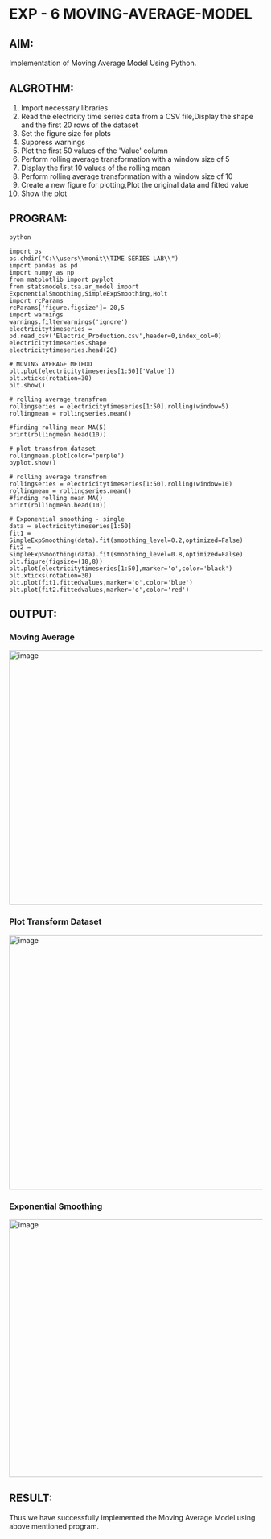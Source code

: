 # EXP - 6 MOVING-AVERAGE-MODEL

## AIM:

Implementation of Moving Average Model Using Python.

## ALGROTHM:

1) Import necessary libraries
2) Read the electricity time series data from a CSV file,Display the shape and the first 20 rows of the dataset
3) Set the figure size for plots
4) Suppress warnings
5) Plot the first 50 values of the 'Value' column
6) Perform rolling average transformation with a window size of 5
7) Display the first 10 values of the rolling mean
8) Perform rolling average transformation with a window size of 10
9) Create a new figure for plotting,Plot the original data and fitted value
10) Show the plot

## PROGRAM:
```
python

import os
os.chdir("C:\\users\\monit\\TIME SERIES LAB\\")
import pandas as pd
import numpy as np
from matplotlib import pyplot
from statsmodels.tsa.ar_model import ExponentialSmoothing,SimpleExpSmoothing,Holt
import rcParams
rcParams['figure.figsize']= 20,5
import warnings
warnings.filterwarnings('ignore')
electricitytimeseries = pd.read_csv('Electric_Production.csv',header=0,index_col=0)
electricitytimeseries.shape
electricitytimeseries.head(20)

# MOVING AVERAGE METHOD
plt.plot(electricitytimeseries[1:50]['Value'])
plt.xticks(rotation=30)
plt.show()

# rolling average transfrom
rollingseries = electricitytimeseries[1:50].rolling(window=5)
rollingmean = rollingseries.mean()

#finding rolling mean MA(5)
print(rollingmean.head(10))

# plot transfrom dataset
rollingmean.plot(color='purple')
pyplot.show()

# rolling average transfrom
rollingseries = electricitytimeseries[1:50].rolling(window=10)
rollingmean = rollingseries.mean()
#finding rolling mean MA()
print(rollingmean.head(10))

# Exponential smoothing - single
data = electricitytimeseries[1:50]
fit1 = SimpleExpSmoothing(data).fit(smoothing_level=0.2,optimized=False)
fit2 = SimpleExpSmoothing(data).fit(smoothing_level=0.8,optimized=False)
plt.figure(figsize=(18,8))
plt.plot(electricitytimeseries[1:50],marker='o',color='black')
plt.xticks(rotation=30)
plt.plot(fit1.fittedvalues,marker='o',color='blue')
plt.plot(fit2.fittedvalues,marker='o',color='red')
```
## OUTPUT:

### Moving Average
<img width="506" alt="image" src="https://github.com/Monisha-11/MOVING-AVERAGE-MODEL/assets/93427240/e6423bc0-9dd1-4529-937d-fb17bffd2033">

### Plot Transform Dataset
<img width="506" alt="image" src="https://github.com/Monisha-11/MOVING-AVERAGE-MODEL/assets/93427240/100aa6e6-24f6-4831-b645-b10b9c668914">

### Exponential Smoothing

<img width="512" alt="image" src="https://github.com/Monisha-11/MOVING-AVERAGE-MODEL/assets/93427240/6ee4216f-21a7-4c63-a13f-b9e2257cf321">

## RESULT:
Thus we have successfully implemented the Moving Average Model using above mentioned program.
